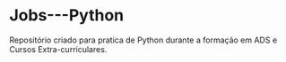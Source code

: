# Jobs---Python
Repositório criado para pratica de Python durante a formação em ADS e Cursos Extra-curriculares.
